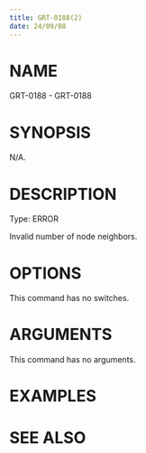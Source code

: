 ```yaml
---
title: GRT-0188(2)
date: 24/09/08
---
```


# NAME

GRT-0188 - GRT-0188

# SYNOPSIS

N/A.

# DESCRIPTION

Type: ERROR

Invalid number of node neighbors.

# OPTIONS

This command has no switches.

# ARGUMENTS

This command has no arguments.

# EXAMPLES

# SEE ALSO
